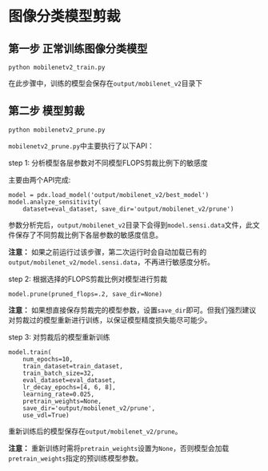 # 图像分类模型剪裁


## 第一步 正常训练图像分类模型

```
python mobilenetv2_train.py
```

在此步骤中，训练的模型会保存在`output/mobilenet_v2`目录下


## 第二步 模型剪裁

```
python mobilenetv2_prune.py
```

`mobilenetv2_prune.py`中主要执行了以下API：

step 1: 分析模型各层参数对不同模型FLOPS剪裁比例下的敏感度

主要由两个API完成:
```
model = pdx.load_model('output/mobilenet_v2/best_model')
model.analyze_sensitivity(
    dataset=eval_dataset, save_dir='output/mobilenet_v2/prune')

```

参数分析完后，`output/mobilenet_v2`目录下会得到`model.sensi.data`文件，此文件保存了不同剪裁比例下各层参数的敏感度信息。

**注意：** 如果之前运行过该步骤，第二次运行时会自动加载已有的`output/mobilenet_v2/model.sensi.data`，不再进行敏感度分析。

step 2: 根据选择的FLOPS剪裁比例对模型进行剪裁

```
model.prune(pruned_flops=.2, save_dir=None)
```

**注意：** 如果想直接保存剪裁完的模型参数，设置`save_dir`即可。但我们强烈建议对剪裁过的模型重新进行训练，以保证模型精度损失能尽可能少。


step 3: 对剪裁后的模型重新训练

```
model.train(
    num_epochs=10,
    train_dataset=train_dataset,
    train_batch_size=32,
    eval_dataset=eval_dataset,
    lr_decay_epochs=[4, 6, 8],
    learning_rate=0.025,
    pretrain_weights=None,
    save_dir='output/mobilenet_v2/prune',
    use_vdl=True)
```

重新训练后的模型保存在`output/mobilenet_v2/prune`。

**注意：** 重新训练时需将`pretrain_weights`设置为`None`，否则模型会加载`pretrain_weights`指定的预训练模型参数。
